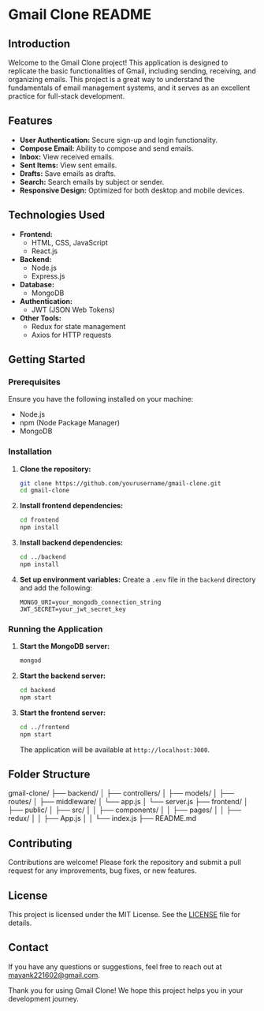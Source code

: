 # Gmail Clone README

## Introduction
Welcome to the Gmail Clone project! This application is designed to replicate the basic functionalities of Gmail, including sending, receiving, and organizing emails. This project is a great way to understand the fundamentals of email management systems, and it serves as an excellent practice for full-stack development.

## Features
- **User Authentication:** Secure sign-up and login functionality.
- **Compose Email:** Ability to compose and send emails.
- **Inbox:** View received emails.
- **Sent Items:** View sent emails.
- **Drafts:** Save emails as drafts.
- **Search:** Search emails by subject or sender.
- **Responsive Design:** Optimized for both desktop and mobile devices.

## Technologies Used
- **Frontend:**
  - HTML, CSS, JavaScript
  - React.js
- **Backend:**
  - Node.js
  - Express.js
- **Database:**
  - MongoDB
- **Authentication:**
  - JWT (JSON Web Tokens)
- **Other Tools:**
  - Redux for state management
  - Axios for HTTP requests

## Getting Started

### Prerequisites
Ensure you have the following installed on your machine:
- Node.js
- npm (Node Package Manager)
- MongoDB

### Installation

1. **Clone the repository:**
    ```bash
    git clone https://github.com/yourusername/gmail-clone.git
    cd gmail-clone
    ```

2. **Install frontend dependencies:**
    ```bash
    cd frontend
    npm install
    ```

3. **Install backend dependencies:**
    ```bash
    cd ../backend
    npm install
    ```

4. **Set up environment variables:**
   Create a `.env` file in the `backend` directory and add the following:
    ```env
    MONGO_URI=your_mongodb_connection_string
    JWT_SECRET=your_jwt_secret_key
    ```

### Running the Application

1. **Start the MongoDB server:**
    ```bash
    mongod
    ```

2. **Start the backend server:**
    ```bash
    cd backend
    npm start
    ```

3. **Start the frontend server:**
    ```bash
    cd ../frontend
    npm start
    ```

   The application will be available at `http://localhost:3000`.

## Folder Structure
gmail-clone/
├── backend/
│ ├── controllers/
│ ├── models/
│ ├── routes/
│ ├── middleware/
│ └── app.js
│ └── server.js
├── frontend/
│ ├── public/
│ ├── src/
│ │ ├── components/
│ │ ├── pages/
│ │ ├── redux/
│ │ ├── App.js
│ │ └── index.js
├── README.md



## Contributing
Contributions are welcome! Please fork the repository and submit a pull request for any improvements, bug fixes, or new features.

## License
This project is licensed under the MIT License. See the [LICENSE](LICENSE) file for details.

## Contact
If you have any questions or suggestions, feel free to reach out at [mayank221602@gmail.com](mailto:mayank221602@gmail.com).

Thank you for using Gmail Clone! We hope this project helps you in your development journey.
